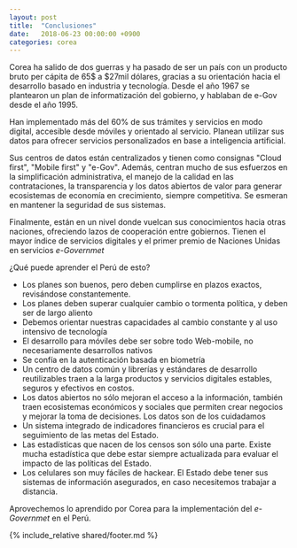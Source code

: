 ```yaml
---
layout: post
title:  "Conclusiones"
date:   2018-06-23 00:00:00 +0900
categories: corea
---
```


Corea ha salido de dos guerras y ha pasado de ser un país con un producto bruto per cápita de 65$ a $27mil dólares, gracias a su orientación hacia el desarrollo basado en industria y tecnología. Desde el año 1967 se plantearon un plan de informatización del gobierno, y hablaban de e-Gov desde el año 1995. 

Han implementado más del 60% de sus trámites y servicios en modo digital, accesible desde móviles y orientado al servicio. Planean utilizar sus datos para ofrecer servicios personalizados en base a inteligencia artificial. 

Sus centros de datos están centralizados y tienen como consignas "Cloud first", "Mobile first" y "e-Gov". Además, centran mucho de sus esfuerzos en la simplificación administrativa, el manejo de la calidad en las contrataciones, la transparencia y los datos abiertos de valor para generar ecosistemas de economía en crecimiento, siempre competitiva. Se esmeran en mantener la seguridad de sus sistemas. 

Finalmente, están en un nivel donde vuelcan sus conocimientos hacia otras naciones, ofreciendo lazos de cooperación entre gobiernos. Tienen el mayor índice de servicios digitales y el primer premio de Naciones Unidas en servicios _e-Governmet_

¿Qué puede aprender el Perú de esto?
- Los planes son buenos, pero deben cumplirse en plazos exactos, revisándose constantemente. 
- Los planes deben superar cualquier cambio o tormenta política, y deben ser de largo aliento
- Debemos orientar nuestras capacidades al cambio constante y al uso intensivo de tecnología
- El desarrollo para móviles debe ser sobre todo Web-mobile, no necesariamente desarrollos nativos
- Se confía en la autenticación basada en biometría
- Un centro de datos común y librerías y estándares de desarrollo reutilizables traen a la larga productos y servicios digitales estables, seguros y efectivos en costos. 
- Los datos abiertos no sólo mejoran el acceso a la información, también traen ecosistemas económicos y sociales que permiten crear negocios y mejorar la toma de decisiones. Los datos son de los cuidadamos
- Un sistema integrado de indicadores financieros es crucial para el seguimiento de las metas del Estado.
- Las estadísticas que nacen de los censos son sólo una parte. Existe mucha estadística que debe estar siempre actualizada para evaluar el impacto de las políticas del Estado. 
- Los celulares son muy fáciles de hackear. El Estado debe tener sus sistemas de información asegurados, en caso necesitemos trabajar a distancia.




Aprovechemos lo aprendido por Corea para la implementación del _e-Governmet_ en el Perú.


{% include_relative shared/footer.md %}
